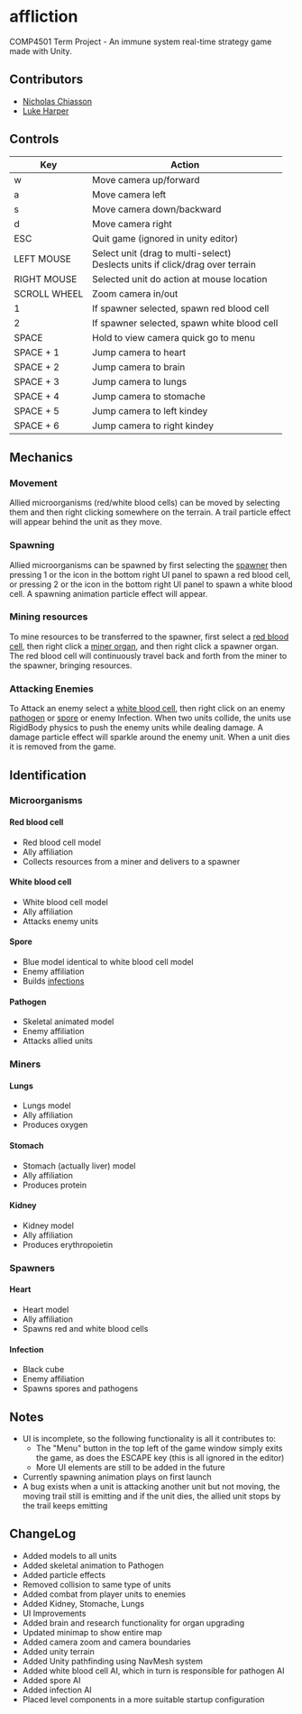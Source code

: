 # affliction
COMP4501 Term Project - An immune system real-time strategy game made with Unity.

## Contributors
- [Nicholas Chiasson](https://github.com/nicholaschiasson)
- [Luke Harper](https://github.com/Lharp5)

## Controls
| Key          | Action                                                                           |
| ------------ | -------------------------------------------------------------------------------- |
| w            | Move camera up/forward                                                           |
| a            | Move camera left                                                                 |
| s            | Move camera down/backward                                                        |
| d            | Move camera right                                                                |
| ESC          | Quit game (ignored in unity editor)                                              |
| LEFT MOUSE   | Select unit (drag to multi-select)<br/>Deslects units if click/drag over terrain |
| RIGHT MOUSE  | Selected unit do action at mouse location                                        |
| SCROLL WHEEL | Zoom camera in/out                                                               |
| 1            | If spawner selected, spawn red blood cell                                        |
| 2            | If spawner selected, spawn white blood cell                                      |
| SPACE        | Hold to view camera quick go to menu                                             |
| SPACE + 1    | Jump camera to heart                                                             |
| SPACE + 2    | Jump camera to brain                                                             |
| SPACE + 3    | Jump camera to lungs                                                             |
| SPACE + 4    | Jump camera to stomache                                                          |
| SPACE + 5    | Jump camera to left kindey                                                       |
| SPACE + 6    | Jump camera to right kindey                                                      |


## Mechanics
### Movement
Allied microorganisms (red/white blood cells) can be moved by selecting them and then right clicking somewhere on the terrain. A trail particle effect will appear behind the unit as they move.

### Spawning
Allied microorganisms can be spawned by first selecting the [spawner](#spawners) then pressing 1 or the icon in the bottom right UI panel to spawn a red blood cell, or pressing 2 or the icon in the bottom right UI panel to spawn a white blood cell. A spawning animation particle effect will appear.

### Mining resources
To mine resources to be transferred to the spawner, first select a [red blood cell](#red-blood-cell), then right click a [miner organ](#miners), and then right click a spawner organ. The red blood cell will continuously travel back and forth from the miner to the spawner, bringing resources.

### Attacking Enemies
To Attack an enemy select a [white blood cell](#white-blood-cell), then right click on an enemy [pathogen](#pathogen) or [spore](#spore) or enemy Infection. When two units collide, the units use RigidBody physics to push the enemy units while dealing damage. A damage particle effect will sparkle around the enemy unit. When a unit dies it is removed from the game.

## Identification
### Microorganisms
#### Red blood cell
-   Red blood cell model
-   Ally affiliation
-   Collects resources from a miner and delivers to a spawner

#### White blood cell
-   White blood cell model
-   Ally affiliation
-   Attacks enemy units

#### Spore
-   Blue model identical to white blood cell model
-   Enemy affiliation
-   Builds [infections](#infection)

#### Pathogen
-   Skeletal animated model 
-   Enemy affiliation
-   Attacks allied units

### Miners
#### Lungs
-   Lungs model
-   Ally affiliation
-   Produces oxygen

#### Stomach
-   Stomach (actually liver) model
-   Ally affiliation
-   Produces protein

#### Kidney
-   Kidney model
-   Ally affiliation
-   Produces erythropoietin

### Spawners
#### Heart
-   Heart model
-   Ally affiliation
-   Spawns red and white blood cells

#### Infection
-   Black cube
-   Enemy affiliation
-   Spawns spores and pathogens

## Notes
-   UI is incomplete, so the following functionality is all it contributes to:
    -   The "Menu" button in the top left of the game window simply exits the game, as does the ESCAPE key (this is all ignored in the editor)
    -   More UI elements are still to be added in the future
-   Currently spawning animation plays on first launch
-   A bug exists when a unit is attacking another unit but not moving, the moving trail still is emitting and if the unit dies, the allied unit stops by the trail keeps emitting

## ChangeLog
- Added models to all units
- Added skeletal animation to Pathogen
- Added particle effects
- Removed collision to same type of units
- Added combat from player units to enemies
- Added Kidney, Stomache, Lungs
- UI Improvements
- Added brain and research functionality for organ upgrading
- Updated minimap to show entire map
- Added camera zoom and camera boundaries
- Added unity terrain
- Added Unity pathfinding using NavMesh system
- Added white blood cell AI, which in turn is responsible for pathogen AI
- Added spore AI
- Added infection AI
- Placed level components in a more suitable startup configuration
